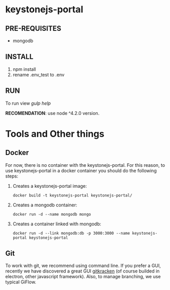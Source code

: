 # keystonejs-portal

## PRE-REQUISITES
- mongodb

## INSTALL
1. npm install
2. rename .env_test to .env

## RUN
To run view _gulp help_

**RECOMENDATION**: use node ^4.2.0 version.

# Tools and Other things

## Docker
For now, there is no container with the keystonejs-portal. For this reason, to use keystonejs-portal in a docker 
container you should do the following steps:

1. Creates a keystonejs-portal image:

	``docker build -t keystonejs-portal keystonejs-portal/``
2. Creates a mongodb container:

	``docker run -d --name mongodb mongo``
3. Creates a container linked with mongodb:

	``docker run -d --link mongodb:db -p 3000:3000 --name keystonejs-portal keystonejs-portal``

## Git
To work with git, we recommend using command line. If you prefer a GUI, recently we have discovered a great GUI 
[gitkracken](http://www.gitkraken.com/) (of course builded in electron, other javascript framework). 
Also, to manage branching, we use typical GiFlow.
